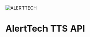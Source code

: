 ![ALERTTECH](http://alerttech.net/wp-content/uploads/2015/04/AlertTech_logo_340_156-300x138.png)
# AlertTech TTS API
